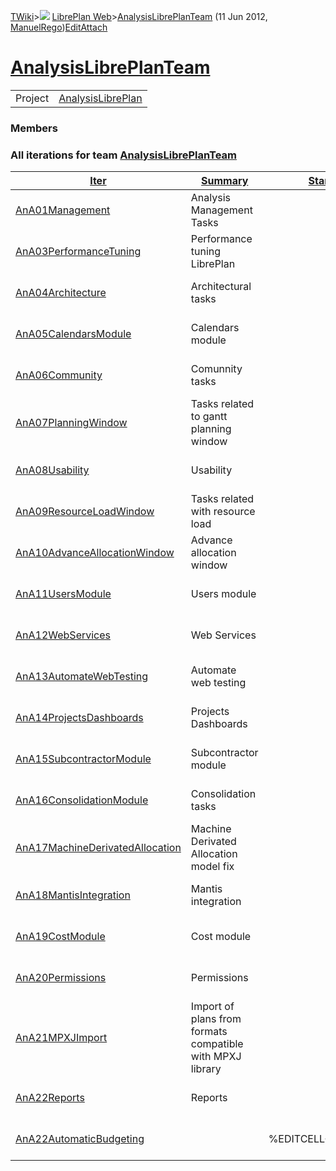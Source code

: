 [TWiki](/twiki/Main/WebHome)&gt;![](/twiki/TWiki/TWikiDocGraphics/web-bg-small.gif) [LibrePlan Web](/twiki/LibrePlan/WebHome)&gt;[AnalysisLibrePlanTeam](http://wiki.libreplan-enterprise.com/twiki/LibrePlan/AnalysisLibrePlanTeam "Topic revision: 3 (11 Jun 2012 - 09:59:40)") (11 Jun 2012, [ManuelRego](/twiki/Main/ManuelRego))[Edit](http://wiki.libreplan-enterprise.com/twiki/bin/edit/LibrePlan/AnalysisLibrePlanTeam?t=1520337871 "Edit this topic text")[Attach](/twiki/bin/attach/LibrePlan/AnalysisLibrePlanTeam "Attach an image or document to this topic")

 [AnalysisLibrePlanTeam](/twiki/LibrePlan/AnalysisLibrePlanTeam)
=================================================================================================================

|         |                                                                  |
|---------|------------------------------------------------------------------|
| Project | [AnalysisLibrePlan](/twiki/LibrePlan/AnalysisLibrePlan) |

###  Members

###  All iterations for team [AnalysisLibrePlanTeam](/twiki/LibrePlan/AnalysisLibrePlanTeam)

<table style="width:100%;">
<colgroup>
<col width="9%" />
<col width="9%" />
<col width="9%" />
<col width="9%" />
<col width="9%" />
<col width="9%" />
<col width="9%" />
<col width="9%" />
<col width="9%" />
<col width="9%" />
<col width="9%" />
</colgroup>
<thead>
<tr class="header">
<th><a href="http://wiki.libreplan-enterprise.com/twiki/LibrePlan/AnalysisLibrePlanTeam?sortcol=0;table=2;up=0#sorted_table" title="Sort by this column">Iter</a></th>
<th><a href="http://wiki.libreplan-enterprise.com/twiki/LibrePlan/AnalysisLibrePlanTeam?sortcol=1;table=2;up=0#sorted_table" title="Sort by this column">Summary</a></th>
<th><a href="http://wiki.libreplan-enterprise.com/twiki/LibrePlan/AnalysisLibrePlanTeam?sortcol=2;table=2;up=0#sorted_table" title="Sort by this column">Start</a></th>
<th><a href="http://wiki.libreplan-enterprise.com/twiki/LibrePlan/AnalysisLibrePlanTeam?sortcol=3;table=2;up=0#sorted_table" title="Sort by this column">End</a></th>
<th><a href="http://wiki.libreplan-enterprise.com/twiki/LibrePlan/AnalysisLibrePlanTeam?sortcol=4;table=2;up=0#sorted_table" title="Sort by this column">Stories</a></th>
<th><a href="http://wiki.libreplan-enterprise.com/twiki/LibrePlan/AnalysisLibrePlanTeam?sortcol=5;table=2;up=0#sorted_table" title="Sort by this column">Est</a></th>
<th><a href="http://wiki.libreplan-enterprise.com/twiki/LibrePlan/AnalysisLibrePlanTeam?sortcol=6;table=2;up=0#sorted_table" title="Sort by this column">Spent</a></th>
<th><a href="http://wiki.libreplan-enterprise.com/twiki/LibrePlan/AnalysisLibrePlanTeam?sortcol=7;table=2;up=0#sorted_table" title="Sort by this column">ToDo</a></th>
<th><a href="http://wiki.libreplan-enterprise.com/twiki/LibrePlan/AnalysisLibrePlanTeam?sortcol=8;table=2;up=0#sorted_table" title="Sort by this column">Progress</a></th>
<th><a href="http://wiki.libreplan-enterprise.com/twiki/LibrePlan/AnalysisLibrePlanTeam?sortcol=9;table=2;up=0#sorted_table" title="Sort by this column">Done</a></th>
<th><a href="http://wiki.libreplan-enterprise.com/twiki/LibrePlan/AnalysisLibrePlanTeam?sortcol=10;table=2;up=0#sorted_table" title="Sort by this column">Overrun</a></th>
</tr>
</thead>
<tbody>
<tr class="odd">
<td><a href="/twiki/LibrePlan/AnA01Management">AnA01Management</a></td>
<td>Analysis Management Tasks</td>
<td> </td>
<td> </td>
<td>5</td>
<td>0</td>
<td>0</td>
<td>0</td>
<td><table>
<tbody>
<tr class="odd">
<td><img src="/twiki/TWiki/SmiliesPlugin/smile.gif" title="smile" alt="smile" /></td>
</tr>
</tbody>
</table></td>
<td>100%</td>
<td>0%</td>
</tr>
<tr class="even">
<td><a href="/twiki/LibrePlan/AnA03PerformanceTuning">AnA03PerformanceTuning</a></td>
<td>Performance tuning LibrePlan</td>
<td> </td>
<td> </td>
<td>4</td>
<td>171</td>
<td>127</td>
<td>44</td>
<td><table>
<tbody>
<tr class="odd">
<td> </td>
<td> </td>
<td> </td>
<td> </td>
<td> </td>
<td> </td>
<td> </td>
<td> </td>
<td> </td>
<td> </td>
</tr>
</tbody>
</table></td>
<td>74%</td>
<td>0%</td>
</tr>
<tr class="odd">
<td><a href="/twiki/LibrePlan/AnA04Architecture">AnA04Architecture</a></td>
<td>Architectural tasks</td>
<td> </td>
<td> </td>
<td>12</td>
<td>797</td>
<td>330.5</td>
<td>255</td>
<td><table>
<tbody>
<tr class="odd">
<td> </td>
<td> </td>
<td> </td>
<td> </td>
<td> </td>
<td> </td>
<td> </td>
<td> </td>
<td> </td>
<td> </td>
</tr>
</tbody>
</table></td>
<td>56%</td>
<td>-26%</td>
</tr>
<tr class="even">
<td><a href="/twiki/LibrePlan/AnA05CalendarsModule">AnA05CalendarsModule</a></td>
<td>Calendars module</td>
<td> </td>
<td> </td>
<td>1</td>
<td>10</td>
<td>10</td>
<td>0</td>
<td><table>
<tbody>
<tr class="odd">
<td><img src="/twiki/TWiki/SmiliesPlugin/smile.gif" title="smile" alt="smile" /></td>
</tr>
</tbody>
</table></td>
<td>100%</td>
<td>0%</td>
</tr>
<tr class="odd">
<td><a href="/twiki/LibrePlan/AnA06Community">AnA06Community</a></td>
<td>Comunnity tasks</td>
<td> </td>
<td> </td>
<td>3</td>
<td>530</td>
<td>348</td>
<td>182</td>
<td><table>
<tbody>
<tr class="odd">
<td> </td>
<td> </td>
<td> </td>
<td> </td>
<td> </td>
<td> </td>
<td> </td>
<td> </td>
<td> </td>
<td> </td>
</tr>
</tbody>
</table></td>
<td>65%</td>
<td>0%</td>
</tr>
<tr class="even">
<td><a href="/twiki/LibrePlan/AnA07PlanningWindow">AnA07PlanningWindow</a></td>
<td>Tasks related to gantt planning window</td>
<td> </td>
<td> </td>
<td>12</td>
<td>450</td>
<td>300</td>
<td>131</td>
<td><table>
<tbody>
<tr class="odd">
<td> </td>
<td> </td>
<td> </td>
<td> </td>
<td> </td>
<td> </td>
<td> </td>
<td> </td>
<td> </td>
<td> </td>
</tr>
</tbody>
</table></td>
<td>69%</td>
<td>-4%</td>
</tr>
<tr class="odd">
<td><a href="/twiki/LibrePlan/AnA08Usability">AnA08Usability</a></td>
<td>Usability</td>
<td> </td>
<td> </td>
<td>21</td>
<td>291</td>
<td>184.5</td>
<td>118.5</td>
<td><table>
<tbody>
<tr class="odd">
<td> </td>
<td> </td>
<td> </td>
<td> </td>
<td> </td>
<td> </td>
<td> </td>
<td> </td>
<td> </td>
<td> </td>
</tr>
</tbody>
</table></td>
<td>60%</td>
<td>+4%</td>
</tr>
<tr class="even">
<td><a href="/twiki/LibrePlan/AnA09ResourceLoadWindow">AnA09ResourceLoadWindow</a></td>
<td>Tasks related with resource load</td>
<td> </td>
<td> </td>
<td>2</td>
<td>17.75</td>
<td>12.75</td>
<td>5</td>
<td><table>
<tbody>
<tr class="odd">
<td> </td>
<td> </td>
<td> </td>
<td> </td>
<td> </td>
<td> </td>
<td> </td>
<td> </td>
<td> </td>
<td> </td>
</tr>
</tbody>
</table></td>
<td>71%</td>
<td>0%</td>
</tr>
<tr class="odd">
<td><a href="/twiki/LibrePlan/AnA10AdvanceAllocationWindow">AnA10AdvanceAllocationWindow</a></td>
<td>Advance allocation window</td>
<td> </td>
<td> </td>
<td>1</td>
<td>7</td>
<td>7</td>
<td>0</td>
<td><table>
<tbody>
<tr class="odd">
<td><img src="/twiki/TWiki/SmiliesPlugin/smile.gif" title="smile" alt="smile" /></td>
</tr>
</tbody>
</table></td>
<td>100%</td>
<td>0%</td>
</tr>
<tr class="even">
<td><a href="/twiki/LibrePlan/AnA11UsersModule">AnA11UsersModule</a></td>
<td>Users module</td>
<td> </td>
<td> </td>
<td>5</td>
<td>186</td>
<td>112.5</td>
<td>52</td>
<td><table>
<tbody>
<tr class="odd">
<td> </td>
<td> </td>
<td> </td>
<td> </td>
<td> </td>
<td> </td>
<td> </td>
<td> </td>
<td> </td>
<td> </td>
</tr>
</tbody>
</table></td>
<td>68%</td>
<td>-11%</td>
</tr>
<tr class="odd">
<td><a href="/twiki/LibrePlan/AnA12WebServices">AnA12WebServices</a></td>
<td>Web Services</td>
<td> </td>
<td> </td>
<td>4</td>
<td>45</td>
<td>29</td>
<td>0</td>
<td><table>
<tbody>
<tr class="odd">
<td><img src="/twiki/TWiki/SmiliesPlugin/smile.gif" title="smile" alt="smile" /></td>
</tr>
</tbody>
</table></td>
<td>100%</td>
<td>-35%</td>
</tr>
<tr class="even">
<td><a href="/twiki/LibrePlan/AnA13AutomateWebTesting">AnA13AutomateWebTesting</a></td>
<td>Automate web testing</td>
<td> </td>
<td> </td>
<td>5</td>
<td>138</td>
<td>140</td>
<td>0</td>
<td><table>
<tbody>
<tr class="odd">
<td><img src="/twiki/TWiki/SmiliesPlugin/smile.gif" title="smile" alt="smile" /></td>
</tr>
</tbody>
</table></td>
<td>100%</td>
<td>+1%</td>
</tr>
<tr class="odd">
<td><a href="/twiki/LibrePlan/AnA14ProjectsDashboards">AnA14ProjectsDashboards</a></td>
<td>Projects Dashboards</td>
<td> </td>
<td> </td>
<td>2</td>
<td>226</td>
<td>206</td>
<td>20</td>
<td><table>
<tbody>
<tr class="odd">
<td> </td>
<td> </td>
<td> </td>
<td> </td>
<td> </td>
<td> </td>
<td> </td>
<td> </td>
<td> </td>
<td> </td>
</tr>
</tbody>
</table></td>
<td>91%</td>
<td>0%</td>
</tr>
<tr class="even">
<td><a href="/twiki/LibrePlan/AnA15SubcontractorModule">AnA15SubcontractorModule</a></td>
<td>Subcontractor module</td>
<td> </td>
<td> </td>
<td>5</td>
<td>139</td>
<td>149</td>
<td>6</td>
<td><table>
<tbody>
<tr class="odd">
<td> </td>
<td> </td>
<td> </td>
<td> </td>
<td> </td>
<td> </td>
<td> </td>
<td> </td>
<td> </td>
<td> </td>
</tr>
</tbody>
</table></td>
<td>96%</td>
<td>+11%</td>
</tr>
<tr class="odd">
<td><a href="/twiki/LibrePlan/AnA16ConsolidationModule">AnA16ConsolidationModule</a></td>
<td>Consolidation tasks</td>
<td> </td>
<td> </td>
<td>1</td>
<td>0</td>
<td>0</td>
<td>0</td>
<td><table>
<tbody>
<tr class="odd">
<td><img src="/twiki/TWiki/SmiliesPlugin/smile.gif" title="smile" alt="smile" /></td>
</tr>
</tbody>
</table></td>
<td>100%</td>
<td>0%</td>
</tr>
<tr class="even">
<td><a href="/twiki/LibrePlan/AnA17MachineDerivatedAllocation">AnA17MachineDerivatedAllocation</a></td>
<td>Machine Derivated Allocation model fix</td>
<td> </td>
<td> </td>
<td>3</td>
<td>118</td>
<td>0</td>
<td>118</td>
<td><table>
<tbody>
<tr class="odd">
<td><img src="/twiki/TWiki/TWikiDocGraphics/warning.gif" title="ALERT!" alt="ALERT!" /></td>
</tr>
</tbody>
</table></td>
<td>0%</td>
<td>0%</td>
</tr>
<tr class="odd">
<td><a href="/twiki/LibrePlan/AnA18MantisIntegration">AnA18MantisIntegration</a></td>
<td>Mantis integration</td>
<td> </td>
<td> </td>
<td>2</td>
<td>56</td>
<td>50</td>
<td>10</td>
<td><table>
<tbody>
<tr class="odd">
<td> </td>
<td> </td>
<td> </td>
<td> </td>
<td> </td>
<td> </td>
<td> </td>
<td> </td>
<td> </td>
<td> </td>
</tr>
</tbody>
</table></td>
<td>83%</td>
<td>+7%</td>
</tr>
<tr class="even">
<td><a href="/twiki/LibrePlan/AnA19CostModule">AnA19CostModule</a></td>
<td>Cost module</td>
<td> </td>
<td> </td>
<td>3</td>
<td>108</td>
<td>108</td>
<td>0</td>
<td><table>
<tbody>
<tr class="odd">
<td><img src="/twiki/TWiki/SmiliesPlugin/smile.gif" title="smile" alt="smile" /></td>
</tr>
</tbody>
</table></td>
<td>100%</td>
<td>0%</td>
</tr>
<tr class="odd">
<td><a href="/twiki/LibrePlan/AnA20Permissions">AnA20Permissions</a></td>
<td>Permissions</td>
<td> </td>
<td> </td>
<td>1</td>
<td>28</td>
<td>28</td>
<td>0</td>
<td><table>
<tbody>
<tr class="odd">
<td><img src="/twiki/TWiki/SmiliesPlugin/smile.gif" title="smile" alt="smile" /></td>
</tr>
</tbody>
</table></td>
<td>100%</td>
<td>0%</td>
</tr>
<tr class="even">
<td><a href="/twiki/LibrePlan/AnA21MPXJImport">AnA21MPXJImport</a></td>
<td>Import of plans from formats compatible with MPXJ library</td>
<td> </td>
<td> </td>
<td>1</td>
<td>20</td>
<td>0</td>
<td>20</td>
<td><table>
<tbody>
<tr class="odd">
<td><img src="/twiki/TWiki/TWikiDocGraphics/warning.gif" title="ALERT!" alt="ALERT!" /></td>
</tr>
</tbody>
</table></td>
<td>0%</td>
<td>0%</td>
</tr>
<tr class="odd">
<td><a href="/twiki/LibrePlan/AnA22Reports">AnA22Reports</a></td>
<td>Reports</td>
<td> </td>
<td> </td>
<td>2</td>
<td>31</td>
<td>31</td>
<td>0</td>
<td><table>
<tbody>
<tr class="odd">
<td><img src="/twiki/TWiki/SmiliesPlugin/smile.gif" title="smile" alt="smile" /></td>
</tr>
</tbody>
</table></td>
<td>100%</td>
<td>0%</td>
</tr>
<tr class="even">
<td><a href="/twiki/LibrePlan/AnA22AutomaticBudgeting">AnA22AutomaticBudgeting</a></td>
<td> </td>
<td>%EDITCELL{&quot;date&quot;}%</td>
<td>%EDITCELL{&quot;date&quot;}%</td>
<td>1</td>
<td>0</td>
<td>0</td>
<td>0</td>
<td><table>
<tbody>
<tr class="odd">
<td><img src="/twiki/TWiki/SmiliesPlugin/smile.gif" title="smile" alt="smile" /></td>
</tr>
</tbody>
</table></td>
<td>100%</td>
<td>0%</td>
</tr>
</tbody>
</table>


